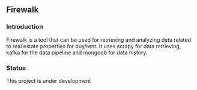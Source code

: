 ## Firewalk

### Introduction
Firewalk is a tool that can be used for retrieving and analyzing data related to real estate properties for buy/rent. It uses scrapy for data retrieving, kafka for the data pipeline and mongodb for data history.
### Status
This project is under development
